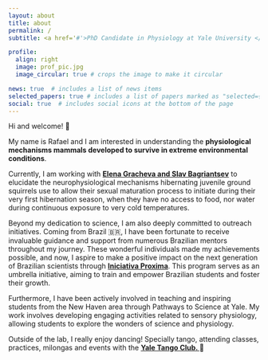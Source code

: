 ```yaml
---
layout: about
title: about
permalink: /
subtitle: <a href='#'>PhD Candidate in Physiology at Yale University </a>

profile:
  align: right
  image: prof_pic.jpg
  image_circular: true # crops the image to make it circular

news: true  # includes a list of news items
selected_papers: true # includes a list of papers marked as "selected={true}"
social: true  # includes social icons at the bottom of the page
---
```


Hi and welcome! 👋

My name is Rafael and I am interested in understanding the **physiological mechanisms mammals developed to survive in extreme environmental conditions**.

Currently, I am working with **[Elena Gracheva and Slav Bagriantsev](https://campuspress.yale.edu/squirrel/?ref=rafael-home)** to elucidate the neurophysiological mechanisms hibernating juvenile ground squirrels use to allow their sexual maturation process to initiate during their very first hibernation season, when they have no access to food, nor water during continuous exposure to very cold temperatures.

Beyond my dedication to science, I am also deeply committed to outreach initiatives. Coming from Brazil 🇧🇷, I have been fortunate to receive invaluable guidance and support from numerous Brazilian mentors throughout my journey. These wonderful individuals made my achievements possible, and now, I aspire to make a positive impact on the next generation of Brazilian scientists through **[Iniciativa Proxima](https://www.iniciativa-proxima.org/?ref=rafael-home)**. This program serves as an umbrella initiative, aiming to train and empower Brazilian students and foster their growth.

Furthermore, I have been actively involved in teaching and inspiring students from the New Haven area through Pathways to Science at Yale. My work involves developing engaging activities related to sensory physiology, allowing students to explore the wonders of science and physiology.

Outside of the lab, I really enjoy dancing! Specially tango, attending classes, practices, milongas and events with the **<a href="https://www.yaletangoclub.com/"> Yale Tango Club. </a>** :dancer:
